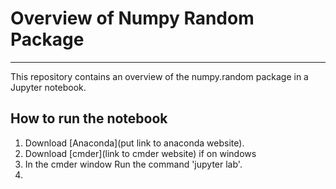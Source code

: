 # Overview of Numpy Random Package

***

This repository contains an overview of the numpy.random package in a Jupyter notebook.

## How to run the notebook
1. Download [Anaconda](put link to anaconda website).
2. Download [cmder](link to cmder website) if on windows
3. In the cmder window Run the command 'jupyter lab'.
4. 



